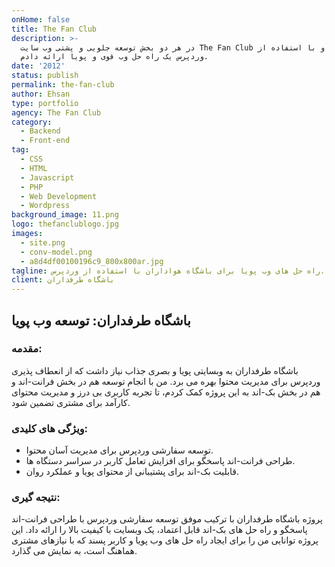 ```yaml
---
onHome: false
title: The Fan Club
description: >-
  در هر دو بخش توسعه جلویی و پشتی وب سایت The Fan Club کار کردم و با استفاده از
  وردپرس یک راه حل وب قوی و پویا ارائه دادم.
date: '2012'
status: publish
permalink: the-fan-club
author: Ehsan
type: portfolio
agency: The Fan Club
category:
  - Backend
  - Front-end
tag:
  - CSS
  - HTML
  - Javascript
  - PHP
  - Web Development
  - Wordpress
background_image: 11.png
logo: thefanclublogo.jpg
images:
  - site.png
  - conv-model.png
  - a8d4df00100196c9_800x800ar.jpg
tagline: راه حل های وب پویا برای باشگاه هواداران با استفاده از وردپرس.
client: باشگاه طرفداران
---
```

<h2>باشگاه طرفداران: توسعه وب پویا</h2>

<h3>مقدمه:</h3>
<p>
  باشگاه طرفداران به وبسایتی پویا و بصری جذاب نیاز داشت که از انعطاف پذیری وردپرس برای مدیریت محتوا بهره می برد. من با انجام توسعه هم در بخش فرانت-اند و هم در بخش بک-اند به این پروژه کمک کردم، تا تجربه کاربری بی درز و مدیریت محتوای کارآمد برای مشتری تضمین شود.
</p>

<h3>ویژگی های کلیدی:</h3>
<ul>
  <li>توسعه سفارشی وردپرس برای مدیریت آسان محتوا.</li>
  <li>طراحی فرانت-اند پاسخگو برای افزایش تعامل کاربر در سراسر دستگاه ها.</li>
  <li>قابلیت بک-اند برای پشتیبانی از محتوای پویا و عملکرد روان.</li>
</ul>

<h3>نتیجه گیری:</h3>
<p>
  پروژه باشگاه طرفداران با ترکیب موفق توسعه سفارشی وردپرس با طراحی فرانت-اند پاسخگو و راه حل های بک-اند قابل اعتماد، یک وبسایت با کیفیت بالا را ارائه داد. این پروژه توانایی من را برای ایجاد راه حل های وب پویا و کاربر پسند که با نیازهای مشتری هماهنگ است، به نمایش می گذارد.
</p>
